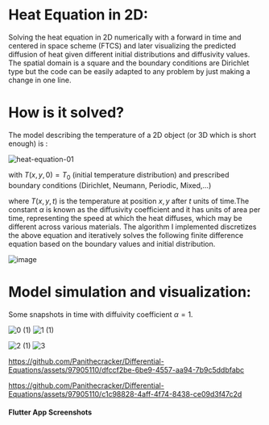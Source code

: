 # Heat Equation in 2D:
Solving the heat equation in 2D numerically with a forward in time and centered in space scheme (FTCS) and later visualizing the predicted diffusion of heat given different initial distributions and diffusivity values. The spatial domain is a square and the boundary conditions are Dirichlet type but the code can be easily adapted to any problem by just making a change in one line.

# How is it solved?
The model describing the temperature of a 2D object (or 3D which is short enough) is :

![heat-equation-01](https://github.com/Panithecracker/Differential-Equations/assets/97905110/a7edba8b-b120-4480-a8db-5c47540b55eb) 

with $T(x,y,0) = T_0$ (initial temperature distribution) and prescribed boundary conditions (Dirichlet, Neumann, Periodic, Mixed,...)

where $T(x,y,t)$ is the temperature at position $x,y$ after $t$ units of time.The constant $\alpha$ is known as the diffusivity coefficient and it has units of area per time, representing the speed at which the heat diffuses, which may be different across various materials.
The algorithm I implemented discretizes the above equation and iteratively solves the following finite difference equation based on the boundary values and initial distribution.

![image](https://github.com/Panithecracker/Differential-Equations/assets/97905110/04b6ba3a-3601-4cca-a145-e269da143cbb)

# Model simulation and visualization:
Some snapshots in time with diffuivity coefficient $\alpha = 1$.


![0 (1)](https://github.com/Panithecracker/Differential-Equations/assets/97905110/81624978-edf2-4f12-912a-9f40dd36257d) ![1 (1)](https://github.com/Panithecracker/Differential-Equations/assets/97905110/0e574889-284c-4918-b05b-478ac3f5317a)

![2 (1)](https://github.com/Panithecracker/Differential-Equations/assets/97905110/1bff8e71-a78f-48b3-9d48-668582de4de6) ![3](https://github.com/Panithecracker/Differential-Equations/assets/97905110/66a2dd25-0506-4d50-a340-07a05d520042)




https://github.com/Panithecracker/Differential-Equations/assets/97905110/dfccf2be-6be9-4557-aa94-7b9c5ddbfabc



https://github.com/Panithecracker/Differential-Equations/assets/97905110/c1c98828-4aff-4f74-8438-ce09d3f47c2d







#### Flutter App Screenshots

